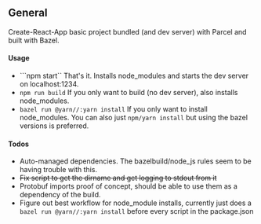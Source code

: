 ## General

Create-React-App basic project bundled (and dev server) with Parcel and built with Bazel. 

#### Usage

* ```npm start`` That's it. Installs node_modules and starts the dev server on localhost:1234. 
* `npm run build` If you only want to build (no dev server), also installs node_modules.
* `bazel run @yarn//:yarn install` If you only want to install node_modules. You can also just `npm/yarn install` but using the bazel versions is preferred.

#### Todos

* Auto-managed dependencies. The bazelbuild/node_js rules seem to be having trouble with this. 
* ~~Fix script to get the dirname and get logging to stdout from it~~
* Protobuf imports proof of concept, should be able to use them as a dependency of the build.
* Figure out best workflow for node_module installs, currently just does a `bazel run @yarn//:yarn install` before every script in the package.json
